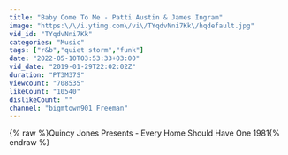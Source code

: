 ```yaml
---
title: "Baby Come To Me - Patti Austin & James Ingram"
image: "https:\/\/i.ytimg.com\/vi\/TYqdvNni7Kk\/hqdefault.jpg"
vid_id: "TYqdvNni7Kk"
categories: "Music"
tags: ["r&b","quiet storm","funk"]
date: "2022-05-10T03:53:33+03:00"
vid_date: "2019-01-29T22:02:02Z"
duration: "PT3M37S"
viewcount: "708535"
likeCount: "10540"
dislikeCount: ""
channel: "bigmtown901 Freeman"
---
```

{% raw %}Quincy Jones Presents - Every Home Should Have One 1981{% endraw %}
